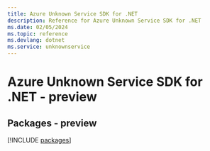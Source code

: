 ```yaml
---
title: Azure Unknown Service SDK for .NET
description: Reference for Azure Unknown Service SDK for .NET
ms.date: 02/05/2024
ms.topic: reference
ms.devlang: dotnet
ms.service: unknownservice
---
```

# Azure Unknown Service SDK for .NET - preview
## Packages - preview
[!INCLUDE [packages](unknown-service-index.md)]